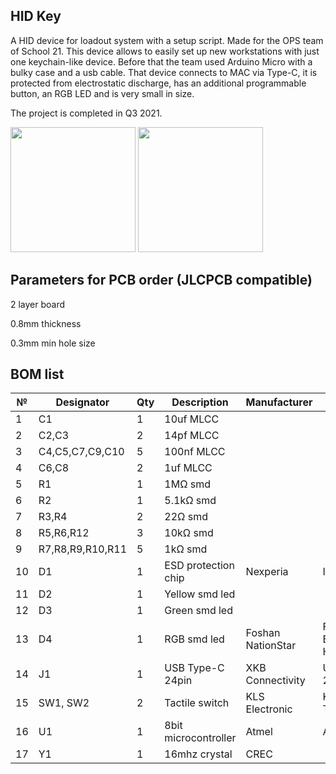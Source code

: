 ## HID Key
A HID device for loadout system with a setup script. Made for the OPS team of School 21. This device allows to easily set up new workstations with just one keychain-like device. Before that the team used Arduino Micro with a bulky case and a usb cable. That device connects to MAC via Type-C, it is protected from electrostatic discharge, has an additional programmable button, an RGB LED and is very small in size.

The project is completed in Q3 2021.

<img src="https://user-images.githubusercontent.com/21167984/193593493-8cdf39be-4885-4ba6-a70c-4b82b353fef2.PNG" width="200"> <img src="https://user-images.githubusercontent.com/21167984/193795669-d742e2fb-d2b0-4742-b1b7-ab67f8b81542.png" width="200">

## Parameters for PCB order (JLCPCB compatible)
2 layer board

0.8mm thickness

0.3mm min hole size

## BOM list
| №  | Designator      | Qty | Description         | Manufacturer      | Name           | Package   | Link |
| -- | --------------- | --- | ------------------- | ----------------- | -------------- | --------- | ---- |
| 1  | C1              | 1   | 10uf MLCC           |                   |                | 0402      |      |
| 2  | C2,C3           | 2   | 14pf MLCC           |                   |                | 0402      |      |
| 3  | C4,C5,C7,C9,C10 | 5   | 100nf MLCC          |                   |                | 0402      |      |
| 4  | C6,C8           | 2   | 1uf MLCC            |                   |                | 0402      |      |
| 5  | R1              | 1   | 1MΩ smd             |                   |                | 0402      |      |
| 6  | R2              | 1   | 5.1kΩ smd           |                   |                | 0402      |      |
| 7  | R3,R4           | 2   | 22Ω smd             |                   |                | 0402      |      |
| 8  | R5,R6,R12       | 3   | 10kΩ smd            |                   |                | 0402      |      |
| 9  | R7,R8,R9,R10,R11| 5   | 1kΩ smd             |                   |                | 0402      |      |
| 10 | D1              | 1   | ESD protection chip | Nexperia          | IP4220CZ6      | TSOP6     |      |
| 11 | D2              | 1   | Yellow smd led      |                   |                | 0402      |      |
| 12 | D3              | 1   | Green smd led       |                   |                | 0402      |      |
| 13 | D4              | 1   | RGB smd led         | Foshan NationStar | FM-B2020RGBA-HG| 2020      |      |
| 14 | J1              | 1   | USB Type-C 24pin    | XKB Connectivity  | U261-241N-4BS60|           |      |
| 15 | SW1, SW2        | 2   | Tactile switch      | KLS Electronic    | KLS7-TS5401    |           |      |
| 16 | U1              | 1   | 8bit microcontroller| Atmel             | ATmega32u4     | QFN44     |      |
| 17 | Y1              | 1   | 16mhz crystal       | CREC              |                | SMD02520C4|      |
